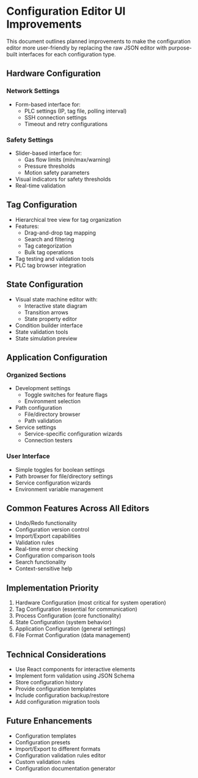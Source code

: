 # Configuration Editor UI Improvements

This document outlines planned improvements to make the configuration editor more user-friendly by replacing the raw JSON editor with purpose-built interfaces for each configuration type.

## Hardware Configuration

### Network Settings

- Form-based interface for:
  - PLC settings (IP, tag file, polling interval)
  - SSH connection settings
  - Timeout and retry configurations

### Safety Settings

- Slider-based interface for:
  - Gas flow limits (min/max/warning)
  - Pressure thresholds
  - Motion safety parameters
- Visual indicators for safety thresholds
- Real-time validation

## Tag Configuration

- Hierarchical tree view for tag organization
- Features:
  - Drag-and-drop tag mapping
  - Search and filtering
  - Tag categorization
  - Bulk tag operations
- Tag testing and validation tools
- PLC tag browser integration

## State Configuration

- Visual state machine editor with:
  - Interactive state diagram
  - Transition arrows
  - State property editor
- Condition builder interface
- State validation tools
- State simulation preview

## Application Configuration

### Organized Sections

- Development settings
  - Toggle switches for feature flags
  - Environment selection
- Path configuration
  - File/directory browser
  - Path validation
- Service settings
  - Service-specific configuration wizards
  - Connection testers

### User Interface

- Simple toggles for boolean settings
- Path browser for file/directory settings
- Service configuration wizards
- Environment variable management

## Common Features Across All Editors

- Undo/Redo functionality
- Configuration version control
- Import/Export capabilities
- Validation rules
- Real-time error checking
- Configuration comparison tools
- Search functionality
- Context-sensitive help

## Implementation Priority

1. Hardware Configuration (most critical for system operation)
2. Tag Configuration (essential for communication)
3. Process Configuration (core functionality)
4. State Configuration (system behavior)
5. Application Configuration (general settings)
6. File Format Configuration (data management)

## Technical Considerations

- Use React components for interactive elements
- Implement form validation using JSON Schema
- Store configuration history
- Provide configuration templates
- Include configuration backup/restore
- Add configuration migration tools

## Future Enhancements

- Configuration templates
- Configuration presets
- Import/Export to different formats
- Configuration validation rules editor
- Custom validation rules
- Configuration documentation generator
